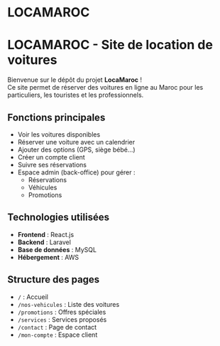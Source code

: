 #  LOCAMAROC

#  LOCAMAROC - Site de location de voitures

Bienvenue sur le dépôt du projet **LocaMaroc** !  
Ce site permet de réserver des voitures en ligne au Maroc pour les particuliers, les touristes et les professionnels.

##  Fonctions principales

- Voir les voitures disponibles
- Réserver une voiture avec un calendrier
- Ajouter des options (GPS, siège bébé…)
- Créer un compte client
- Suivre ses réservations
- Espace admin (back-office) pour gérer :
  - Réservations
  - Véhicules
  - Promotions

##  Technologies utilisées

- **Frontend** : React.js 
- **Backend** : Laravel
- **Base de données** : MySQL
- **Hébergement** : AWS

##  Structure des pages

- `/` : Accueil  
- `/nos-vehicules` : Liste des voitures  
- `/promotions` : Offres spéciales  
- `/services` : Services proposés  
- `/contact` : Page de contact  
- `/mon-compte` : Espace client


